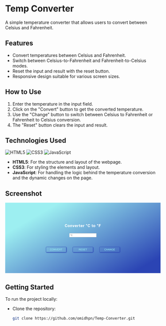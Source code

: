 # Temp Converter

A simple temperature converter that allows users to convert between Celsius and Fahrenheit.

## Features

- Convert temperatures between Celsius and Fahrenheit.
- Switch between Celsius-to-Fahrenheit and Fahrenheit-to-Celsius modes.
- Reset the input and result with the reset button.
- Responsive design suitable for various screen sizes.

## How to Use

1. Enter the temperature in the input field.
2. Click on the "Convert" button to get the converted temperature.
3. Use the "Change" button to switch between Celsius to Fahrenheit or Fahrenheit to Celsius conversion.
4. The "Reset" button clears the input and result.

## Technologies Used

<div>
  <img src="https://img.icons8.com/color/48/000000/html-5.png" alt="HTML5" title="HTML5" style="width:40px;"/>
  <img src="https://img.icons8.com/color/48/000000/css3.png" alt="CSS3" title="CSS3" style="width:40px;"/>
  <img src="https://img.icons8.com/color/48/000000/javascript.png" alt="JavaScript" title="JavaScript" style="width:40px;"/>
</div>

- **HTML5**: For the structure and layout of the webpage.
- **CSS3**: For styling the elements and layout.
- **JavaScript**: For handling the logic behind the temperature conversion and the dynamic changes on the page.

## Screenshot

![Celsius to Fahrenheit Converter](Screenshot%202024-10-13%20180019.png)

## Getting Started

To run the project locally:

- Clone the repository:
    ```bash
    git clone https://github.com/omidhpn/Temp-Converter.git
    ```